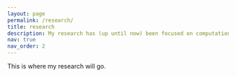 ```yaml
---
layout: page
permalink: /research/
title: research
description: My research has (up until now) been focused on computational medicine.
nav: true
nav_order: 2
---
```


This is where my research will go.
